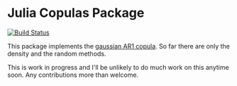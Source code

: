 

# Julia Copulas Package

[![Build Status](https://travis-ci.com/JulienPascal/Copulas.jl.svg?branch=master)](https://travis-ci.com/JulienPascal/Copulas.jl)

This package implements the [gaussian AR1 copula](http://en.wikipedia.org/wiki/Copula_(probability_theory)). So far there are only the density and the random methods.

This is work in progress and I'll be unlikely to do much work on this anytime soon. Any contributions more than welcome.
